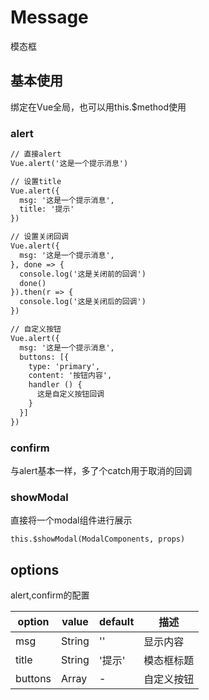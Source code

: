 # Message
模态框

## 基本使用
绑定在Vue全局，也可以用this.$method使用
### alert

``` html
// 直接alert
Vue.alert('这是一个提示消息')

// 设置title
Vue.alert({
  msg: '这是一个提示消息',
  title: '提示'
})

// 设置关闭回调
Vue.alert({
  msg: '这是一个提示消息',
}, done => {
  console.log('这是关闭前的回调')
  done()
}).then(r => {
  console.log('这是关闭后的回调')
})

// 自定义按钮
Vue.alert({
  msg: '这是一个提示消息',
  buttons: [{
    type: 'primary',
    content: '按钮内容',
    handler () {
      这是自定义按钮回调
    }
  }]
})
```

### confirm
与alert基本一样，多了个catch用于取消的回调

### showModal
直接将一个modal组件进行展示

```
this.$showModal(ModalComponents, props)
```

## options
alert,confirm的配置

option | value | default| 描述
---  |  ---  |   ---  | ---
msg | String | '' | 显示内容
title | String | '提示' | 模态框标题
buttons | Array | - | 自定义按钮


